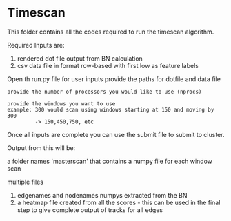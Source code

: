 # Timescan

This folder contains all the codes required to run the timescan algorithm.

Required Inputs are:

1. rendered dot file output from BN calculation
2. csv data file in format row-based with first low as feature labels

Open th run.py file for user inputs 
    provide the paths for dotfile and data file

    provide the number of processors you would like to use (nprocs)

    provide the windows you want to use
    example: 300 would scan using windows starting at 150 and moving by 300
             -> 150,450,750, etc

Once all inputs are complete you can use the submit file to submit to cluster.

Output from this will be:

a folder names 'masterscan' that contains a numpy file for each window scan

multiple files
1. edgenames and nodenames numpys extracted from the BN
2. a heatmap file created from all the scores - this can be used in the final step to give complete output of tracks for all edges


